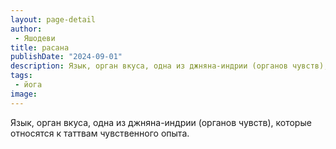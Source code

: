```yaml
---
layout: page-detail
author:
 - Яшодеви
title: расана
publishDate: "2024-09-01"
description: Язык, орган вкуса, одна из джняна-индрии (органов чувств), которые относятся к таттвам чувственного опыта.
tags:
 - йога
image: 
---
```


Язык, орган вкуса, одна из джняна-индрии (органов чувств), которые относятся к таттвам чувственного опыта.

